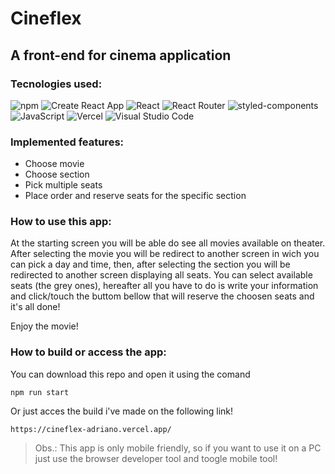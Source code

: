 # Cineflex
## A front-end for cinema application

### Tecnologies used:
![npm](https://img.shields.io/static/v1?style=for-the-badge&message=npm&color=CB3837&logo=npm&logoColor=FFFFFF&label=)
![Create React App](https://img.shields.io/static/v1?style=for-the-badge&message=Create+React+App&color=222222&logo=Create+React+App&logoColor=09D3AC&label=)
![React](https://img.shields.io/static/v1?style=for-the-badge&message=React&color=222222&logo=React&logoColor=61DAFB&label=)
![React Router](https://img.shields.io/static/v1?style=for-the-badge&message=React+Router&color=CA4245&logo=React+Router&logoColor=FFFFFF&label=)
![styled-components](https://img.shields.io/static/v1?style=for-the-badge&message=styled-components&color=DB7093&logo=styled-components&logoColor=FFFFFF&label=)
![JavaScript](https://img.shields.io/static/v1?style=for-the-badge&message=JavaScript&color=222222&logo=JavaScript&logoColor=F7DF1E&label=)
![Vercel](https://img.shields.io/static/v1?style=for-the-badge&message=Vercel&color=000000&logo=Vercel&logoColor=FFFFFF&label=)
![Visual Studio Code](https://img.shields.io/static/v1?style=for-the-badge&message=Visual+Studio+Code&color=007ACC&logo=Visual+Studio+Code&logoColor=FFFFFF&label=)

### Implemented features:

* Choose movie
* Choose section
* Pick multiple seats
* Place order and reserve seats for the specific section

### How to use this app:

At the starting screen you will be able do see all movies available on theater. After selecting the movie you will be redirect to another screen in wich you can pick a day and time, then, after selecting the section you will be redirected to another screen displaying all seats. You can select available seats (the grey ones), hereafter all you have to do is write your information and click/touch the buttom bellow that will reserve the choosen seats and it's all done! 

Enjoy the movie!

### How to build or access the app:
You can download this repo and open it using the comand 
    
    npm run start

Or just acces the build i've made on the following link!

    https://cineflex-adriano.vercel.app/

> Obs.: This app is only mobile friendly, so if you want to use it on a PC just use the browser developer tool and toogle mobile tool!
